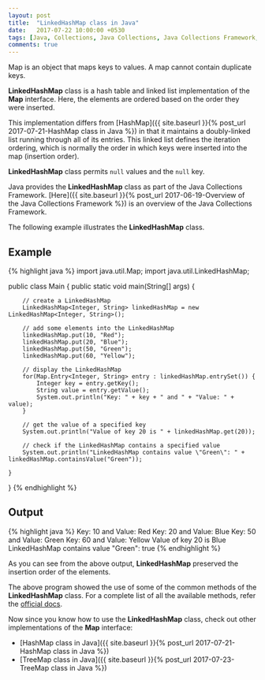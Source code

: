 ```yaml
---
layout: post
title:  "LinkedHashMap class in Java"
date:   2017-07-22 10:00:00 +0530
tags: [Java, Collections, Java Collections, Java Collections Framework, Map, Hash Table, Linked List, LinkedList, LinkedHashMap, LinkedHashMap class]
comments: true
---
```


Map is an object that maps keys to values. A map cannot contain duplicate keys.

**LinkedHashMap** class is a hash table and linked list implementation of the **Map** interface. Here, the elements are ordered based on the order they were inserted.

This implementation differs from [HashMap]({{ site.baseurl }}{% post_url 2017-07-21-HashMap class in Java %}) in that it maintains a doubly-linked list running through all of its entries. This linked list defines the iteration ordering, which is normally the order in which keys were inserted into the map (insertion order). 

**LinkedHashMap** class permits `null` values and the `null` key.

Java provides the **LinkedHashMap** class as part of the Java Collections Framework. [Here]({{ site.baseurl }}{% post_url 2017-06-19-Overview of the Java Collections Framework %}) is an overview of the Java Collections Framework.

The following example illustrates the **LinkedHashMap** class.

## Example

{% highlight java %}
import java.util.Map;
import java.util.LinkedHashMap;

public class Main {
    public static void main(String[] args) {

        // create a LinkedHashMap
        LinkedHashMap<Integer, String> linkedHashMap = new LinkedHashMap<Integer, String>();

        // add some elements into the LinkedHashMap
        linkedHashMap.put(10, "Red");
        linkedHashMap.put(20, "Blue");
        linkedHashMap.put(50, "Green");
        linkedHashMap.put(60, "Yellow");

        // display the LinkedHashMap
        for(Map.Entry<Integer, String> entry : linkedHashMap.entrySet()) {
            Integer key = entry.getKey();
            String value = entry.getValue();
            System.out.println("Key: " + key + " and " + "Value: " + value);
        }

        // get the value of a specified key
        System.out.println("Value of key 20 is " + linkedHashMap.get(20));

        // check if the LinkedHashMap contains a specified value
        System.out.println("LinkedHashMap contains value \"Green\": " + linkedHashMap.containsValue("Green"));

    }
}
{% endhighlight %}

## Output

{% highlight java %}
Key: 10 and Value: Red
Key: 20 and Value: Blue
Key: 50 and Value: Green
Key: 60 and Value: Yellow
Value of key 20 is Blue
LinkedHashMap contains value "Green": true
{% endhighlight %}

As you can see from the above output, **LinkedHashMap** preserved the insertion order of the elements.

The above program showed the use of some of the common methods of the **LinkedHashMap** class. For a complete list of all the available methods, refer the [official docs].

Now since you know how to use the **LinkedHashMap** class, check out other implementations of the **Map** interface:

* [HashMap class in Java]({{ site.baseurl }}{% post_url 2017-07-21-HashMap class in Java %})
* [TreeMap class in Java]({{ site.baseurl }}{% post_url 2017-07-23-TreeMap class in Java %})

[official docs]: https://docs.oracle.com/javase/9/docs/api/java/util/LinkedHashMap.html

